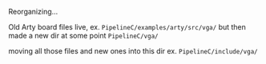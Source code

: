 Reorganizing...

Old Arty board files live, ex.
`PipelineC/examples/arty/src/vga/`
but then made a new dir at some point
`PipelineC/vga/`

moving all those files and new ones into this dir 
ex. `PipelineC/include/vga/`